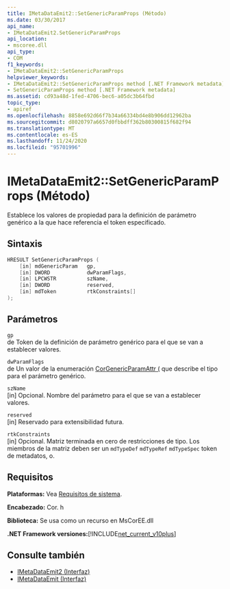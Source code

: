 ```yaml
---
title: IMetaDataEmit2::SetGenericParamProps (Método)
ms.date: 03/30/2017
api_name:
- IMetaDataEmit2.SetGenericParamProps
api_location:
- mscoree.dll
api_type:
- COM
f1_keywords:
- IMetaDataEmit2::SetGenericParamProps
helpviewer_keywords:
- IMetaDataEmit2::SetGenericParamProps method [.NET Framework metadata]
- SetGenericParamProps method [.NET Framework metadata]
ms.assetid: cd93a48d-1fed-4706-bec6-a05dc3b64fbd
topic_type:
- apiref
ms.openlocfilehash: 8858e692d66f7b34a66334bd4e8b906dd12962ba
ms.sourcegitcommit: d8020797a6657d0fbbdff362b80300815f682f94
ms.translationtype: MT
ms.contentlocale: es-ES
ms.lasthandoff: 11/24/2020
ms.locfileid: "95701996"
---
```

# <a name="imetadataemit2setgenericparamprops-method"></a>IMetaDataEmit2::SetGenericParamProps (Método)

Establece los valores de propiedad para la definición de parámetro genérico a la que hace referencia el token especificado.  
  
## <a name="syntax"></a>Sintaxis  
  
```cpp  
HRESULT SetGenericParamProps (  
    [in] mdGenericParam   gp,
    [in] DWORD            dwParamFlags,
    [in] LPCWSTR          szName,
    [in] DWORD            reserved,
    [in] mdToken          rtkConstraints[]  
);  
```  
  
## <a name="parameters"></a>Parámetros  

 `gp`  
 de Token de la definición de parámetro genérico para el que se van a establecer valores.  
  
 `dwParamFlags`  
 de Un valor de la enumeración [CorGenericParamAttr (](corgenericparamattr-enumeration.md) que describe el tipo para el parámetro genérico.  
  
 `szName`  
 [in] Opcional. Nombre del parámetro para el que se van a establecer valores.  
  
 `reserved`  
 [in] Reservado para extensibilidad futura.  
  
 `rtkConstraints`  
 [in] Opcional. Matriz terminada en cero de restricciones de tipo. Los miembros de la matriz deben ser un `mdTypeDef` `mdTypeRef` `mdTypeSpec` token de metadatos, o.  
  
## <a name="requirements"></a>Requisitos  

 **Plataformas:** Vea [Requisitos de sistema](../../get-started/system-requirements.md).  
  
 **Encabezado:** Cor. h  
  
 **Biblioteca:** Se usa como un recurso en MsCorEE.dll  
  
 **.NET Framework versiones:**[!INCLUDE[net_current_v10plus](../../../../includes/net-current-v10plus-md.md)]  
  
## <a name="see-also"></a>Consulte también

- [IMetaDataEmit2 (Interfaz)](imetadataemit2-interface.md)
- [IMetaDataEmit (Interfaz)](imetadataemit-interface.md)
